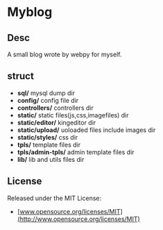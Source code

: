 # Myblog

## Desc

A small blog wrote by webpy for myself.

## struct

* __sql/__		   mysql dump dir
* __config/__              config file dir
* __controllers/__         controllers dir
* __static/__              static files(js,css,imagefiles) dir
* __static/editor/__       kingeditor dir
* __static/upload/__       uoloaded files include images dir
* __static/styles/__       css dir
* __tpls/__                template files dir
* __tpls/admin-tpls/__     admin template files dir
* __lib/__		   lib and utils files dir

## License

Released under the MIT License:

* [www.opensource.org/licenses/MIT](http://www.opensource.org/licenses/MIT)
